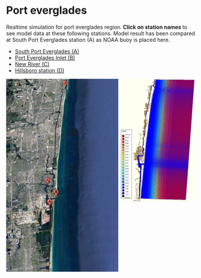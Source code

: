 
<html>  
 <body>
  
 <meta name="viewport" content="width=device-width, initial-scale=1">
<link rel="stylesheet" href="https://cdnjs.cloudflare.com/ajax/libs/font-awesome/4.7.0/css/font-awesome.min.css">
<style>
body {margin:0;}

.icon-bar {
  width: 100%;
  background-color: #555;
  overflow: auto;
}

.icon-bar a {
  float: left;
  width: 20%;
  text-align: center;
  padding: 12px 0;
  transition: all 0.3s ease;
  color: white;
  font-size: 36px;
}

.icon-bar a:hover {
  background-color: #000;
}

.active {
  background-color: #4CAF50;
}
</style>

<div class="icon-bar">
  <a class="active" href="https://realtimefl.github.io/PortEverglades/"><i class="fa fa-home"></i></a> 
  <a href="#"><i class="fa fa-search"></i></a> 
  <a href="#"><i class="fa fa-envelope"></i></a> 
  <a href="#"><i class="fa fa-globe"></i></a>
  <a href="About Us"></a>
</div> 
  
  
  
 <div>
  <h1>Port everglades</h1>
</div> 
<p>
Realtime simulation for port everglades region. <strong> Click on station names </strong> to see model data at these following stations. Model result has been compared at South Port Everglades station (A) as NOAA buoy is placed here.
</p>
 
<ul>
 <li><a href="waterlevel_noaa_port.jpg" target="_blank"> South Port Everglades (A)</a></li>
 <li><a href="waterlevel_everglades_inlet.jpg" target="_blank"> Port Everglades Inlet (B)</a></li>
 <li><a href="waterlevel_newriver.jpg" target="_blank"> New River (C)</a></li>
 <li><a href="waterlevel_hillsboro_inlet.jpg" target="_blank"> Hillsboro station (D)</a></li>
</ul>

  <a href="gmap4.JPG">
     <img src="gmap4.JPG" width="299" align="center">
  </a> 

  <a href="c24.JPG">
     <img src="c24.JPG" width="201" align="right">
 </a>
 </body> 
</html>




